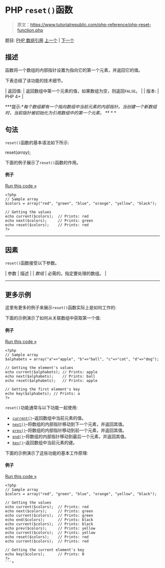 # PHP `reset()`函数

> 原文：<https://www.tutorialrepublic.com/php-reference/php-reset-function.php>

题目: [PHP 数组引用](php-array-functions.php) [上一个](php-range-function.php) | [下一个](php-rsort-function.php)

## 描述

函数将一个数组的内部指针设置为指向它的第一个元素，并返回它的值。

下表总结了该功能的技术细节。

| 返回值: | 返回数组中第一个元素的值，如果数组为空，则返回`FALSE`。 |
| 版本: | PHP 4+ |

 ***提示:**每个数组都有一个指向数组中当前元素的内部指针。当创建一个新数组时，当前指针被初始化为引用数组中的第一个元素。*  ** * *

## 句法

`reset()`函数的基本语法如下所示:

reset(*array*);

下面的例子展示了`reset()`函数的作用。

#### 例子

[Run this code »](../codelab.php?topic=php&file=set-the-internal-array-pointer-to-the-first-element "Run this code to view the output")

```
<?php
// Sample array
$colors = array("red", "green", "blue", "orange", "yellow", "black");

// Getting the values
echo current($colors);  // Prints: red 
echo next($colors);     // Prints: green
echo reset($colors);    // Prints: red
?>
```

* * *

## 因素

`reset()`函数接受以下参数。

| 参数 | 描述 |
| *数组* | 必需的。指定要处理的数组。 |

* * *

## 更多示例

这里有更多的例子来展示`reset()`函数实际上是如何工作的:

下面的示例演示了如何从关联数组中获取第一个值:

#### 例子

[Run this code »](../codelab.php?topic=php&file=reset-internal-array-pointer-and-retrieve-key-and-value "Run this code to view the output")

```
<?php
// Sample array
$alphabets = array("a"=>"apple", "b"=>"ball", "c"=>"cat", "d"=>"dog");

// Getting the element's values
echo current($alphabets); // Prints: apple
echo next($alphabets);    // Prints: ball
echo reset($alphabets);   // Prints: apple

// Getting the first element's key
echo key($alphabets); // Prints: a
?>
```

`reset()`功能通常与以下功能一起使用:

*   [`current()`](php-current-function.php)–返回数组中当前元素的值。
*   [`next()`](php-next-function.php)–将数组的内部指针移动到下一个元素，并返回其值。
*   [`prev()`](php-prev-function.php)–将数组的内部指针移动到前一个元素，并返回其值。
*   [`end()`](php-end-function.php)–将数组的内部指针移动到最后一个元素，并返回其值。
*   [`key()`](php-key-function.php)–返回数组中当前元素的键。

下面的示例演示了这些功能的基本工作原理:

#### 例子

[Run this code »](../codelab.php?topic=php&file=using-reset-with-other-related-functions "Run this code to view the output")

```
<?php
// Sample array
$colors = array("red", "green", "blue", "orange", "yellow", "black");

// Getting the values 
echo current($colors);  // Prints: red
echo next($colors);     // Prints: green
echo current($colors);  // Prints: green
echo end($colors);      // Prints: black
echo current($colors);  // Prints: black
echo prev($colors);     // Prints: yellow
echo current($colors);  // Prints: yellow
echo reset($colors);    // Prints: red
echo current($colors);  // Prints: red

// Getting the current element's key
echo key($colors);      // Prints: 0
?>
```*